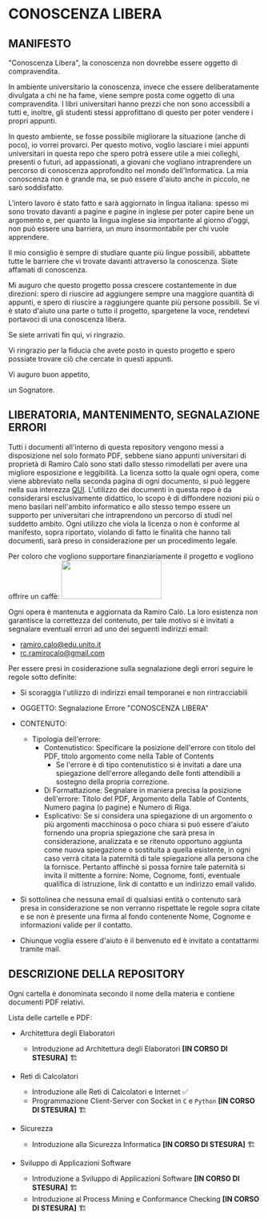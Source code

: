 # CONOSCENZA LIBERA

## MANIFESTO

"Conoscenza Libera", la conoscenza non dovrebbe essere oggetto di compravendita. 

In ambiente universitario la conoscenza, invece che essere deliberatamente divulgata a chi ne ha fame, viene sempre posta come oggetto di una compravendita. I libri universitari hanno prezzi che non sono accessibili a tutti e, inoltre, gli studenti stessi approfittano di questo per poter vendere i propri appunti. 

In questo ambiente, se fosse possibile migliorare la situazione (anche di poco), io vorrei provarci. Per questo motivo, voglio lasciare i miei appunti universitari in questa repo che spero potrà essere utile a miei colleghi, presenti o futuri, ad appassionati, a giovani che vogliano intraprendere un percorso di conoscenza approfondito nel mondo dell'Informatica. La mia conoscenza non è grande ma, se può essere d'aiuto anche in piccolo, ne sarò soddisfatto.

L'intero lavoro è stato fatto e sarà aggiornato in lingua italiana: spesso mi sono trovato davanti a pagine e pagine in inglese per poter capire bene un argomento e, per quanto la lingua inglese sia importante al giorno d'oggi, non può essere una barriera, un muro insormontabile per chi vuole apprendere. 

Il mio consiglio è sempre di studiare quante più lingue possibili, abbattete tutte le barriere che vi trovate davanti attraverso la conoscenza. Siate affamati di conoscenza. 

Mi auguro che questo progetto possa crescere costantemente in due direzioni: spero di riuscire ad aggiungere sempre una maggiore quantità di appunti, e spero di riuscire a raggiungere quante più persone possibili.
Se vi è stato d'aiuto una parte o tutto il progetto, spargetene la voce, rendetevi portavoci di una conoscenza libera.

Se siete arrivati fin qui, vi ringrazio.

Vi ringrazio per la fiducia che avete posto in questo progetto e spero possiate trovare ciò che cercate in questi appunti.

Vi auguro buon appetito,

un Sognatore.

## LIBERATORIA, MANTENIMENTO, SEGNALAZIONE ERRORI

Tutti i documenti all'interno di questa repository vengono messi a disposizione nel solo formato PDF, sebbene siano appunti universitari di proprietà di Ramiro Calò sono stati dallo stesso rimodellati per avere una migliore esposizione e leggibilità. La licenza sotto la quale ogni opera, come viene abbreviato nella seconda pagina di ogni documento, si può leggere nella sua interezza [QUI](https://creativecommons.org/licenses/by-nc-nd/3.0/legalcode). L'utilizzo dei documenti in questa repo è da considerarsi esclusivamente didattico, lo scopo è di diffondere nozioni più o meno basilari nell'ambito informatico e allo stesso tempo essere un supporto per universitari che intraprendono un percorso di studi nel suddetto ambito. Ogni utilizzo che viola la licenza o non è conforme al manifesto, sopra riportato, violando di fatto le finalità che hanno tali documenti, sarà preso in considerazione per un procedimento legale.

Per coloro che vogliono supportare finanziariamente il progetto e vogliono offrire un caffè:
<a href="https://www.paypal.com/donate/?hosted_button_id=2AGUAZ9VZGUEY">
    <img src="https://raw.githubusercontent.com/stefan-niedermann/paypal-donate-button/master/paypal-donate-button.png" style="width: 200px; height: 77px;"/>
</a>

Ogni opera è mantenuta e aggiornata da Ramiro Calò.
La loro esistenza non garantisce la correttezza del contenuto, per tale motivo si è invitati a segnalare eventuali errori ad uno dei seguenti indirizzi email:

 + ramiro.calo@edu.unito.it
 + rc.ramirocalo@gmail.com

Per essere presi in cosiderazione sulla segnalazione degli errori seguire le regole sotto definite:
+ Si scoraggia l'utilizzo di indirizzi email temporanei e non rintracciabili
+ OGGETTO: Segnalazione Errore "CONOSCENZA LIBERA"
+ CONTENUTO:
	- Tipologia dell'errore: 
 		+ Contenutistico: Specificare la posizione dell'errore con titolo del PDF, titolo argomento come nella Table of Contents
 			- Se l'errore è di tipo contenutistico si è invitati a dare una spiegazione dell'errore allegando delle fonti attendibili a sostegno della propria correzione.
		+ Di Formattazione: Segnalare in maniera precisa la posizione dell'errore: Titolo del PDF, Argomento della Table of Contents, Numero pagina (o pagine) e Numero di Riga. 
        + Esplicativo: Se si considera una spiegazione di un argomento o più argomenti macchinosa o poco chiara si può essere d'aiuto fornendo una propria spiegazione che sarà presa in considerazione, analizzata e se ritenuto opportuno aggiunta come nuova spiegazione o sostituita a quella esistente, in ogni caso verrà citata la paternità di tale spiegazione alla persona che la fornisce. Pertanto affinchè si possa fornire tale paternità si invita il mittente a fornire: Nome, Cognome, fonti, eventuale qualifica di istruzione, link di contatto e un indirizzo email valido.

+ Si sottolinea che nessuna email di qualsiasi entità o contenuto sarà presa in considerazione se non verranno rispettate le regole sopra citate e se non è presente una firma al fondo contenente Nome, Cognome e informazioni valide per il contatto.

+ Chiunque voglia essere d'aiuto è il benvenuto ed è invitato a contattarmi tramite mail.

## DESCRIZIONE DELLA REPOSITORY

Ogni cartella è donominata secondo il nome della materia e contiene documenti PDF relativi.

Lista delle cartelle e PDF:

+ Architettura degli Elaboratori
    + Introduzione ad Architettura degli Elaboratori **[IN CORSO DI STESURA]** :building_construction:

+ Reti di Calcolatori
    + Introduzione alle Reti di Calcolatori e Internet :white_check_mark:
    + Programmazione Client-Server con Socket in ```C``` e ```Python``` **[IN CORSO DI STESURA]** :building_construction:

+ Sicurezza
    + Introduzione alla Sicurezza Informatica **[IN CORSO DI STESURA]** :building_construction:

+ Sviluppo di Applicazioni Software
    + Introduzione a Sviluppo di Applicazioni Software **[IN CORSO DI STESURA]** :building_construction:
    + Introduzione al Process Mining e Conformance Checking **[IN CORSO DI STESURA]** :building_construction:

